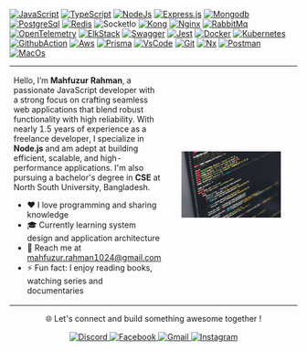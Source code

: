 [![JavaScript](https://img.shields.io/badge/Java-Script-F7DF1E?style=for-the-badge&logo=javascript&logoColor=white)](#)
[![TypeScript](https://img.shields.io/badge/Type-Script-3178C6?style=for-the-badge&logo=typescript&logoColor=fff)](#)
[![NodeJs](https://img.shields.io/badge/Node-Js-00963A?style=for-the-badge&logo=node.js&logoColor=white)](#)
[![Express.js](https://img.shields.io/badge/Express-Js-black?style=for-the-badge&logo=node.js&logoColor=white)](#)
[![Mongodb](https://img.shields.io/badge/Mongo-db-00963A?style=for-the-badge&logo=mongodb&logoColor=white)](#)
[![PostgreSql](https://img.shields.io/badge/Postgre-sql-0181CB?style=for-the-badge&logo=postgresql&logoColor=white)](#)
[![Redis](https://img.shields.io/badge/Red-Is-C63721?style=for-the-badge&logo=redis&logoColor=white)](#)
![SocketIo](https://img.shields.io/badge/Socket-IO-EDEADE?style=for-the-badge&logo=socketdotio&logoColor=white)
[![Kong](https://img.shields.io/badge/Ko-Ng-black?style=for-the-badge&logo=kong&logoColor=white)](#)
[![Nginx](https://img.shields.io/badge/Ngi-Nx-%23009639.svg?style=for-the-badge&logo=nginx&logoColor=white)](#)
[![RabbitMq](https://img.shields.io/badge/Rabbit-Mq-orange?style=for-the-badge&logo=rabbitmq&logoColor=white)](#)
[![OpenTelemetry](https://img.shields.io/badge/Open-Telemetry-F6AB29?style=for-the-badge&logo=opentelemetry&logoColor=white)](#)
[![ElkStack](https://img.shields.io/badge/Elk-Stack-47C0B3?style=for-the-badge&logo=elastic&logoColor=white)](#)
[![Swagger](https://img.shields.io/badge/Swagg-Er-green?style=for-the-badge&logo=swagger&logoColor=white)](#)
[![Jest](https://img.shields.io/badge/Je-St-C63721?style=for-the-badge&logo=jest&logoColor=white)](#)
[![Docker](https://img.shields.io/badge/Doc-Ker-0CC1F3?style=for-the-badge&logo=docker&logoColor=white)](#)
[![Kubernetes](https://img.shields.io/badge/Kuber-Netes-326CE5?style=for-the-badge&logo=kubernetes&logoColor=fff)](#)
[![GithubAction](https://img.shields.io/badge/Github-Action-black?style=for-the-badge&logo=github&logoColor=white)](#)
[![Aws](https://img.shields.io/badge/Aws-Cloud-F89500?style=for-the-badge&logo=amazon&logoColor=white)](#)
[![Prisma](https://img.shields.io/badge/PrisMa-black?style=for-the-badge&logo=prisma&logoColor=white)](#)
[![VsCode](https://img.shields.io/badge/Vs-Code-326CE5?style=for-the-badge&logo=&logoColor=white)](#)
[![Git](https://img.shields.io/badge/Git-red?style=for-the-badge&logo=git&logoColor=white)](#)
[![Nx](https://img.shields.io/badge/Nx-Monorepo-black?style=for-the-badge&logo=nx&logoColor=white)](#)
[![Postman](https://img.shields.io/badge/Post-Man-FF703F?style=for-the-badge&logo=postman&logoColor=white)](#)
[![MacOs](https://img.shields.io/badge/Mac-Os-EDEADE?style=for-the-badge&logo=apple&logoColor=white)](#)

<table>
  <tr>
    <td width="50%" valign="top">
      <p>
        Hello, I’m <strong>Mahfuzur Rahman</strong>, a passionate JavaScript developer with a strong focus on crafting seamless web applications that blend robust functionality with high reliability. With nearly 1.5 years of experience as a freelance developer, I specialize in <strong>Node.js</strong> and am adept at building efficient, scalable, and high-performance applications. I'm also pursuing a bachelor's degree in <strong>CSE</strong> at North South University, Bangladesh.
      </p>
      <ul>
        <li>❤️ I love programming and sharing knowledge</li>
        <li>🎓 Currently learning system design and application architecture</li>
        <li>📧 Reach me at <a href="mailto:mahfuzur.rahman1024@gmail.com">mahfuzur.rahman1024@gmail.com</a></li>
        <li>⚡ Fun fact: I enjoy reading books, watching series and documentaries</li>
      </ul>
    </td>
    <td width="50%" align="center">
      <img src="image 2.jpeg" alt="Image" style="max-width: 80%; height: auto;" />
    </td>
  </tr>
</table>

<p align="center">🌐 Let's connect and build something awesome together !<p>

<div align="center">
  <a href="https://discordapp.com/users/mahfuzur_rahmann">
    <img src="https://img.shields.io/badge/Discord-5561EC?style=for-the-badge&logo=discord&logoColor=fff" alt="Discord" />
  </a>
  <a href="https://www.facebook.com/mahfuzurrahmannnnnn/">
    <img src="https://img.shields.io/badge/Facebook-3178C6?style=for-the-badge&logo=facebook&logoColor=white" alt="Facebook" />
  </a>
  <a href="mailto:mahfuzur.rahman1024@gmail.com">
    <img src="https://img.shields.io/badge/Gmail-red?style=for-the-badge&logo=gmail&logoColor=fff" alt="Gmail" />
  </a>
  <a href="https://www.instagram.com/im_mahfuzz">
    <img src="https://img.shields.io/badge/Instagram-EF3265?style=for-the-badge&logo=instagram&logoColor=fff" alt="Instagram" />
  </a>
</div>

